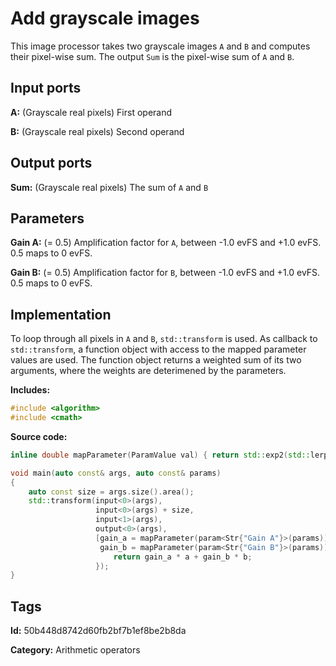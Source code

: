# Add grayscale images

This image processor takes two grayscale images `A` and `B` and computes their pixel-wise sum. The output `Sum` is the pixel-wise sum of `A` and `B`.

## Input ports

__A:__ (Grayscale real pixels) First operand

__B:__ (Grayscale real pixels) Second operand

## Output ports

__Sum:__ (Grayscale real pixels) The sum of `A` and `B`

## Parameters

__Gain A:__ (= 0.5) Amplification factor for `A`, between -1.0 evFS and +1.0 evFS. 0.5 maps to 0 evFS.

__Gain B:__ (= 0.5) Amplification factor for `B`, between -1.0 evFS and +1.0 evFS. 0.5 maps to 0 evFS.

## Implementation

To loop through all pixels in `A` and `B`, `std::transform` is used. As callback to `std::transform`, a function object with access to the mapped parameter values are used. The function object returns a weighted sum of its two arguments, where the weights are deterimened by the parameters.

__Includes:__ 

```c++
#include <algorithm>
#include <cmath>
```

__Source code:__ 

```c++
inline double mapParameter(ParamValue val) { return std::exp2(std::lerp(-1.0, 1.0, val.value())); }

void main(auto const& args, auto const& params)
{
	auto const size = args.size().area();
	std::transform(input<0>(args),
	               input<0>(args) + size,
	               input<1>(args),
	               output<0>(args),
	               [gain_a = mapParameter(param<Str{"Gain A"}>(params)),
	                gain_b = mapParameter(param<Str{"Gain B"}>(params))](auto a, auto b) {
		               return gain_a * a + gain_b * b;
	               });
}
```

## Tags

__Id:__ 50b448d8742d60fb2bf7b1ef8be2b8da

__Category:__ Arithmetic operators